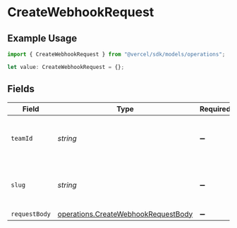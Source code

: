 # CreateWebhookRequest

## Example Usage

```typescript
import { CreateWebhookRequest } from "@vercel/sdk/models/operations";

let value: CreateWebhookRequest = {};
```

## Fields

| Field                                                                                      | Type                                                                                       | Required                                                                                   | Description                                                                                |
| ------------------------------------------------------------------------------------------ | ------------------------------------------------------------------------------------------ | ------------------------------------------------------------------------------------------ | ------------------------------------------------------------------------------------------ |
| `teamId`                                                                                   | *string*                                                                                   | :heavy_minus_sign:                                                                         | The Team identifier to perform the request on behalf of.                                   |
| `slug`                                                                                     | *string*                                                                                   | :heavy_minus_sign:                                                                         | The Team slug to perform the request on behalf of.                                         |
| `requestBody`                                                                              | [operations.CreateWebhookRequestBody](../../models/operations/createwebhookrequestbody.md) | :heavy_minus_sign:                                                                         | N/A                                                                                        |